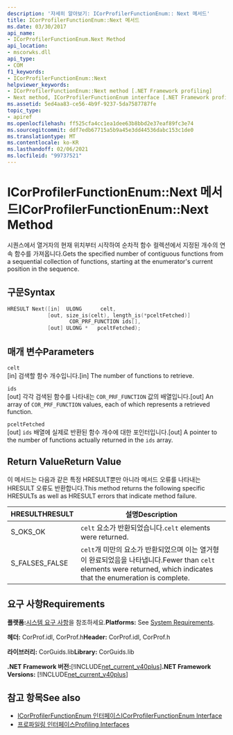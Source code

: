 ```yaml
---
description: '자세히 알아보기: ICorProfilerFunctionEnum:: Next 메서드'
title: ICorProfilerFunctionEnum::Next 메서드
ms.date: 03/30/2017
api_name:
- ICorProfilerFunctionEnum.Next Method
api_location:
- mscorwks.dll
api_type:
- COM
f1_keywords:
- ICorProfilerFunctionEnum::Next
helpviewer_keywords:
- ICorProfilerFunctionEnum::Next method [.NET Framework profiling]
- Next method, ICorProfilerFunctionEnum interface [.NET Framework profiling]
ms.assetid: 5ed4aa83-ce56-4b9f-9237-5da7587787fe
topic_type:
- apiref
ms.openlocfilehash: ff525cfa4cc1ea1dee63b8bbd2e37eaf89fc3e74
ms.sourcegitcommit: ddf7edb67715a5b9a45e3dd44536dabc153c1de0
ms.translationtype: MT
ms.contentlocale: ko-KR
ms.lasthandoff: 02/06/2021
ms.locfileid: "99737521"
---
```

# <a name="icorprofilerfunctionenumnext-method"></a><span data-ttu-id="c5854-103">ICorProfilerFunctionEnum::Next 메서드</span><span class="sxs-lookup"><span data-stu-id="c5854-103">ICorProfilerFunctionEnum::Next Method</span></span>

<span data-ttu-id="c5854-104">시퀀스에서 열거자의 현재 위치부터 시작하여 순차적 함수 컬렉션에서 지정된 개수의 연속 함수를 가져옵니다.</span><span class="sxs-lookup"><span data-stu-id="c5854-104">Gets the specified number of contiguous functions from a sequential collection of functions, starting at the enumerator's current position in the sequence.</span></span>  
  
## <a name="syntax"></a><span data-ttu-id="c5854-105">구문</span><span class="sxs-lookup"><span data-stu-id="c5854-105">Syntax</span></span>  
  
```cpp  
HRESULT Next([in]  ULONG      celt,  
             [out, size_is(celt), length_is(*pceltFetched)]  
                    COR_PRF_FUNCTION ids[],  
             [out] ULONG *   pceltFetched);  
```  
  
## <a name="parameters"></a><span data-ttu-id="c5854-106">매개 변수</span><span class="sxs-lookup"><span data-stu-id="c5854-106">Parameters</span></span>  

 `celt`  
 <span data-ttu-id="c5854-107">[in] 검색할 함수 개수입니다.</span><span class="sxs-lookup"><span data-stu-id="c5854-107">[in] The number of functions to retrieve.</span></span>  
  
 `ids`  
 <span data-ttu-id="c5854-108">[out] 각각 검색된 함수를 나타내는 `COR_PRF_FUNCTION` 값의 배열입니다.</span><span class="sxs-lookup"><span data-stu-id="c5854-108">[out] An array of `COR_PRF_FUNCTION` values, each of which represents a retrieved function.</span></span>  
  
 `pceltFetched`  
 <span data-ttu-id="c5854-109">[out] `ids` 배열에 실제로 반환된 함수 개수에 대한 포인터입니다.</span><span class="sxs-lookup"><span data-stu-id="c5854-109">[out] A pointer to the number of functions actually returned in the `ids` array.</span></span>  
  
## <a name="return-value"></a><span data-ttu-id="c5854-110">Return Value</span><span class="sxs-lookup"><span data-stu-id="c5854-110">Return Value</span></span>  

 <span data-ttu-id="c5854-111">이 메서드는 다음과 같은 특정 HRESULT뿐만 아니라 메서드 오류를 나타내는 HRESULT 오류도 반환합니다.</span><span class="sxs-lookup"><span data-stu-id="c5854-111">This method returns the following specific HRESULTs as well as HRESULT errors that indicate method failure.</span></span>  
  
|<span data-ttu-id="c5854-112">HRESULT</span><span class="sxs-lookup"><span data-stu-id="c5854-112">HRESULT</span></span>|<span data-ttu-id="c5854-113">설명</span><span class="sxs-lookup"><span data-stu-id="c5854-113">Description</span></span>|  
|-------------|-----------------|  
|<span data-ttu-id="c5854-114">S_OK</span><span class="sxs-lookup"><span data-stu-id="c5854-114">S_OK</span></span>|<span data-ttu-id="c5854-115">`celt` 요소가 반환되었습니다.</span><span class="sxs-lookup"><span data-stu-id="c5854-115">`celt` elements were returned.</span></span>|  
|<span data-ttu-id="c5854-116">S_FALSE</span><span class="sxs-lookup"><span data-stu-id="c5854-116">S_FALSE</span></span>|<span data-ttu-id="c5854-117">`celt`개 미만의 요소가 반환되었으며 이는 열거형이 완료되었음을 나타냅니다.</span><span class="sxs-lookup"><span data-stu-id="c5854-117">Fewer than `celt` elements were returned, which indicates that the enumeration is complete.</span></span>|  
  
## <a name="requirements"></a><span data-ttu-id="c5854-118">요구 사항</span><span class="sxs-lookup"><span data-stu-id="c5854-118">Requirements</span></span>  

 <span data-ttu-id="c5854-119">**플랫폼:**[시스템 요구 사항](../../get-started/system-requirements.md)을 참조하세요.</span><span class="sxs-lookup"><span data-stu-id="c5854-119">**Platforms:** See [System Requirements](../../get-started/system-requirements.md).</span></span>  
  
 <span data-ttu-id="c5854-120">**헤더:** CorProf.idl, CorProf.h</span><span class="sxs-lookup"><span data-stu-id="c5854-120">**Header:** CorProf.idl, CorProf.h</span></span>  
  
 <span data-ttu-id="c5854-121">**라이브러리:** CorGuids.lib</span><span class="sxs-lookup"><span data-stu-id="c5854-121">**Library:** CorGuids.lib</span></span>  
  
 <span data-ttu-id="c5854-122">**.NET Framework 버전:**[!INCLUDE[net_current_v40plus](../../../../includes/net-current-v40plus-md.md)]</span><span class="sxs-lookup"><span data-stu-id="c5854-122">**.NET Framework Versions:** [!INCLUDE[net_current_v40plus](../../../../includes/net-current-v40plus-md.md)]</span></span>  
  
## <a name="see-also"></a><span data-ttu-id="c5854-123">참고 항목</span><span class="sxs-lookup"><span data-stu-id="c5854-123">See also</span></span>

- [<span data-ttu-id="c5854-124">ICorProfilerFunctionEnum 인터페이스</span><span class="sxs-lookup"><span data-stu-id="c5854-124">ICorProfilerFunctionEnum Interface</span></span>](icorprofilerfunctionenum-interface.md)
- [<span data-ttu-id="c5854-125">프로파일링 인터페이스</span><span class="sxs-lookup"><span data-stu-id="c5854-125">Profiling Interfaces</span></span>](profiling-interfaces.md)

